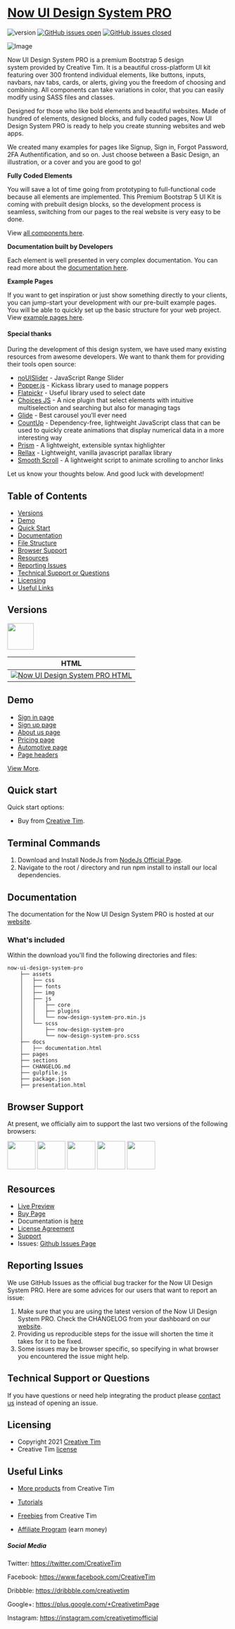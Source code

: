# [Now UI Design System PRO](http://demos.creative-tim.com/now-ui-design-system-pro/presentation.html?ref=readme-nudsp)

![version](https://img.shields.io/badge/version-2.2.0-blue.svg) [![GitHub issues open](https://img.shields.io/github/issues/creativetimofficial/ct-now-ui-design-system-pro.svg?maxAge=2592000)](https://github.com/creativetimofficial/ct-now-ui-design-system-pro/issues?q=is%3Aopen+is%3Aissue) [![GitHub issues closed](https://img.shields.io/github/issues-closed-raw/creativetimofficial/ct-now-ui-design-system-pro.svg?maxAge=2592000)](https://github.com/creativetimofficial/ct-now-ui-design-system-pro/issues?q=is%3Aissue+is%3Aclosed)

![Image](https://s3.amazonaws.com/creativetim_bucket/products/489/original/opt_nudsp_thumbnail.png)

Now UI Design System PRO is a premium Bootstrap 5 design system provided by Creative Tim. It is a beautiful cross-platform UI kit featuring over 300 frontend individual elements, like buttons, inputs, navbars, nav tabs, cards, or alerts, giving you the freedom of choosing and combining. All components can take variations in color, that you can easily modify using SASS files and classes.

Designed for those who like bold elements and beautiful websites. Made of hundred of elements, designed blocks, and fully coded pages, Now UI Design System PRO is ready to help you create stunning websites and web apps.

We created many examples for pages like Signup, Sign in, Forgot Password, 2FA Authentification, and so on. Just choose between a Basic Design, an illustration, or a cover and you are good to go!

**Fully Coded Elements**

You will save a lot of time going from prototyping to full-functional code because all elements are implemented. This Premium Bootstrap 5 UI Kit is coming with prebuilt design blocks, so the development process is seamless, switching from our pages to the real website is very easy to be done.

View [all components here](https://www.creative-tim.com/learning-lab/bootstrap/alerts/now-ui-design-system?ref=readme-nudsp).

**Documentation built by Developers**

Each element is well presented in very complex documentation. You can read more about the [documentation here](https://www.creative-tim.com/learning-lab/bootstrap/overview/now-ui-design-system?ref=readme-nudsp).

**Example Pages**

If you want to get inspiration or just show something directly to your clients, you can jump-start your development with our pre-built example pages. You will be able to quickly set up the basic structure for your web project. View [example pages here](https://demos.creative-tim.com/now-ui-design-system-pro/presentation.html?ref=readme-nudsp).

#### Special thanks
During the development of this design system, we have used many existing resources from awesome developers. We want to thank them for providing their tools open source:
- [noUISlider](https://refreshless.com/nouislider/) - JavaScript Range Slider
- [Popper.js](https://popper.js.org/) - Kickass library used to manage poppers
- [Flatpickr](https://flatpickr.js.org/) - Useful library used to select date
- [Choices JS](https://joshuajohnson.co.uk/Choices/) - A nice plugin that select elements with intuitive multiselection and searching but also for managing tags
- [Glide](https://glidejs.com/) - Best carousel you’ll ever need
- [CountUp](https://inorganik.github.io/countUp.js/) - Dependency-free, lightweight JavaScript class that can be used to quickly create animations that display numerical data in a more interesting way
- [Prism](https://prismjs.com/) - A lightweight, extensible syntax highlighter
- [Rellax](https://dixonandmoe.com/rellax/) - Lightweight, vanilla javascript parallax library
- [Smooth Scroll](https://github.com/cferdinandi/smooth-scroll) - A lightweight script to animate scrolling to anchor links

Let us know your thoughts below. And good luck with development!

## Table of Contents

* [Versions](#versions)
* [Demo](#demo)
* [Quick Start](#quick-start)
* [Documentation](#documentation)
* [File Structure](#file-structure)
* [Browser Support](#browser-support)
* [Resources](#resources)
* [Reporting Issues](#reporting-issues)
* [Technical Support or Questions](#technical-support-or-questions)
* [Licensing](#licensing)
* [Useful Links](#useful-links)

## Versions

[<img src="https://s3.amazonaws.com/creativetim_bucket/github/html.png" width="60" height="60" />](https://www.creative-tim.com/product/now-ui-design-system-pro?ref=readme-nudsp)

| HTML |
| --- |
| [![Now UI Design System PRO HTML](https://s3.amazonaws.com/creativetim_bucket/products/489/original/opt_nudsp_thumbnail.png?1612539858)](http://demos.creative-tim.com/now-ui-design-system-pro/presentation.html?ref=readme-sudsp)

## Demo

- [Sign in page](https://demos.creative-tim.com/now-ui-design-system-pro/pages/sign-in/sign-in-basic.html?ref=readme-nudsp)
- [Sign up page](https://demos.creative-tim.com/now-ui-design-system-pro/pages/sign-up/sign-up-illustration.html?ref=readme-nudsp)
- [About us page](https://demos.creative-tim.com/now-ui-design-system-pro/pages/about-us.html?ref=readme-nudsp)
- [Pricing page](https://demos.creative-tim.com/now-ui-design-system-pro/pages/pricing.html?ref=readme-nudsp)
- [Automotive page](https://demos.creative-tim.com/now-ui-design-system-pro/pages/automotive.html?ref=readme-nudsp)
- [Page headers](https://demos.creative-tim.com/now-ui-design-system-pro/sections/page-sections/hero-sections.html?ref=readme-nudsp)

[View More](https://demos.creative-tim.com/now-ui-design-system-pro/presentation.html?ref=readme-nudsp).

## Quick start

Quick start options:

- Buy from [Creative Tim](https://www.creative-tim.com/product/now-ui-design-system-pro?ref=readme-nudsp).

## Terminal Commands

1. Download and Install NodeJs from [NodeJs Official Page](https://nodejs.org/en/download/).
2. Navigate to the root / directory and run npm install to install our local dependencies.

## Documentation
The documentation for the Now UI Design System PRO is hosted at our [website](https://www.creative-tim.com/learning-lab/bootstrap/overview/now-ui-design-system?ref=readme-nudsp).

### What's included

Within the download you'll find the following directories and files:

```
now-ui-design-system-pro
    ├── assets
    │   ├── css
    │   ├── fonts
    │   ├── img
    │   ├── js
    │   │   ├── core
    │   │   ├── plugins
    │   │   └── now-design-system-pro.min.js
    │   └── scss
    │       ├── now-design-system-pro
    │       └── now-design-system-pro.scss
    ├── docs
    │   ├── documentation.html
    ├── pages
    ├── sections
    ├── CHANGELOG.md
    ├── gulpfile.js
    ├── package.json
    ├── presentation.html
```

## Browser Support

At present, we officially aim to support the last two versions of the following browsers:

<img src="https://s3.amazonaws.com/creativetim_bucket/github/browser/chrome.png" width="64" height="64"> <img src="https://s3.amazonaws.com/creativetim_bucket/github/browser/firefox.png" width="64" height="64"> <img src="https://s3.amazonaws.com/creativetim_bucket/github/browser/edge.png" width="64" height="64"> <img src="https://s3.amazonaws.com/creativetim_bucket/github/browser/safari.png" width="64" height="64"> <img src="https://s3.amazonaws.com/creativetim_bucket/github/browser/opera.png" width="64" height="64">

## Resources
- [Live Preview](https://demos.creative-tim.com/now-ui-design-system-pro/presentation.html?ref=readme-nudsp)
- [Buy Page](https://www.creative-tim.com/product/now-ui-design-system-pro?ref=readme-nudsp)
- Documentation is [here](https://www.creative-tim.com/learning-lab/bootstrap/overview/now-ui-design-system?ref=readme-nudsp)
- [License Agreement](https://www.creative-tim.com/license?ref=readme-nudsp)
- [Support](https://www.creative-tim.com/contact-us?ref=readme-nudsp)
- Issues: [Github Issues Page](https://github.com/creativetimofficial/ct-now-ui-design-system-pro/issues)

## Reporting Issues
We use GitHub Issues as the official bug tracker for the Now UI Design System PRO. Here are some advices for our users that want to report an issue:

1. Make sure that you are using the latest version of the Now UI Design System PRO. Check the CHANGELOG from your dashboard on our [website](https://www.creative-tim.com/product/now-ui-design-system-pro?ref=readme-nudsp).
2. Providing us reproducible steps for the issue will shorten the time it takes for it to be fixed.
3. Some issues may be browser specific, so specifying in what browser you encountered the issue might help.

## Technical Support or Questions

If you have questions or need help integrating the product please [contact us](https://www.creative-tim.com/contact-us?ref=readme-nudsp) instead of opening an issue.

## Licensing

- Copyright 2021 [Creative Tim](https://www.creative-tim.com?ref=readme-nudsp)
- Creative Tim [license](https://www.creative-tim.com/license?ref=readme-nudsp)

## Useful Links

- [More products](https://www.creative-tim.com/templates?ref=readme-nudsp) from Creative Tim

- [Tutorials](https://www.youtube.com/channel/UCVyTG4sCw-rOvB9oHkzZD1w)

- [Freebies](https://www.creative-tim.com/bootstrap-themes/free?ref=readme-nudsp) from Creative Tim

- [Affiliate Program](https://www.creative-tim.com/affiliates/new?ref=readme-nudsp) (earn money)

##### Social Media

Twitter: <https://twitter.com/CreativeTim>

Facebook: <https://www.facebook.com/CreativeTim>

Dribbble: <https://dribbble.com/creativetim>

Google+: <https://plus.google.com/+CreativetimPage>

Instagram: <https://instagram.com/creativetimofficial>
